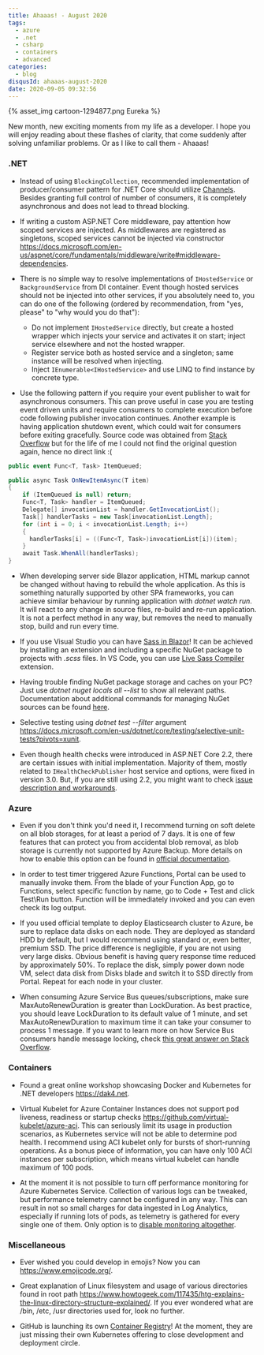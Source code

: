 ```yaml
---
title: Ahaaas! - August 2020
tags:
  - azure
  - .net
  - csharp
  - containers
  - advanced
categories:
  - blog
disqusId: ahaaas-august-2020
date: 2020-09-05 09:32:56
---
```


{% asset_img cartoon-1294877.png Eureka %}

New month, new exciting moments from my life as a developer. I hope you will enjoy reading about these flashes of clarity, that come suddenly after solving unfamiliar problems. Or as I like to call them - Ahaaas!

<!-- more -->

### .NET

* Instead of using `BlockingCollection`, recommended implementation of producer/consumer pattern for .NET Core should utilize [Channels](https://devblogs.microsoft.com/dotnet/an-introduction-to-system-threading-channels/). Besides granting full control of number of consumers, it is completely asynchronous and does not lead to thread blocking.

* If writing a custom ASP.NET Core middleware, pay attention how scoped services are injected. As middlewares are registered as singletons, scoped services cannot be injected via constructor <https://docs.microsoft.com/en-us/aspnet/core/fundamentals/middleware/write#middleware-dependencies>.

* There is no simple way to resolve implementations of `IHostedService` or `BackgroundService` from DI container. Event though hosted services should not be injected into other services, if you absolutely need to, you can do one of the following (ordered by recommendation, from "yes, please" to "why would you do that"):
  * Do not implement `IHostedService` directly, but create a hosted wrapper which injects your service and activates it on start; inject service elsewhere and not the hosted wrapper.
  * Register service both as hosted service and a singleton; same instance will be resolved when injecting.
  * Inject `IEnumerable<IHostedService>` and use LINQ to find instance by concrete type.

* Use the following pattern if you require your event publisher to wait for asynchronous consumers. This can prove useful in case you are testing event driven units and require consumers to complete execution before code following publisher invocation continues. Another example is having application shutdown event, which could wait for consumers before exiting gracefully. Source code was obtained from [Stack Overflow](https://stackoverflow.com/) but for the life of me I could not find the original question again, hence no direct link :(

```cs
public event Func<T, Task> ItemQueued;

public async Task OnNewItemAsync(T item)
{
    if (ItemQueued is null) return;
    Func<T, Task> handler = ItemQueued;
    Delegate[] invocationList = handler.GetInvocationList();
    Task[] handlerTasks = new Task[invocationList.Length];
    for (int i = 0; i < invocationList.Length; i++)
    {
      handlerTasks[i] = ((Func<T, Task>)invocationList[i])(item);
    }
    await Task.WhenAll(handlerTasks);
}
```

* When developing server side Blazor application, HTML markup cannot be changed without having to rebuild the whole application. As this is something naturally supported by other SPA frameworks, you can achieve similar behaviour by running application with _dotnet watch run_. It will react to any change in source files, re-build and re-run application. It is not a perfect method in any way, but removes the need to manually stop, build and run every time.

* If you use Visual Studio you can have [Sass in Blazor](https://chrissainty.com/get-some-sass-into-your-blazor-app/)! It can be achieved by installing an extension and including a specific NuGet package to projects with _.scss_ files. In VS Code, you can use [Live Sass Compiler](https://github.com/ritwickdey/vscode-live-sass-compiler) extension.

* Having trouble finding NuGet package storage and caches on your PC? Just use _dotnet nuget locals all --list_ to show all relevant paths. Documentation about additional commands for managing NuGet sources can be found [here](https://docs.microsoft.com/en-us/nuget/consume-packages/managing-the-global-packages-and-cache-folders).

* Selective testing using _dotnet test \-\-filter_ argument <https://docs.microsoft.com/en-us/dotnet/core/testing/selective-unit-tests?pivots=xunit>.

* Even though health checks were introduced in ASP.NET Core 2.2, there are certain issues with initial implementation. Majority of them, mostly related to `IHealthCheckPublisher` host service and options, were fixed in version 3.0. But, if you are still using 2.2, you might want to check [issue description and workarounds](https://docs.microsoft.com/en-us/aspnet/core/host-and-deploy/health-checks?view=aspnetcore-2.2#health-check-publisher-1).

### Azure

* Even if you don't think you'd need it, I recommend turning on soft delete on all blob storages, for at least a period of 7 days. It is one of few features that can protect you from accidental blob removal, as blob storage is currently not supported by Azure Backup. More details on how to enable this option can be found in [official documentation](https://docs.microsoft.com/en-us/azure/storage/blobs/soft-delete-enable).

* In order to test timer triggered Azure Functions, Portal can be used to manually invoke them. From the blade of your Function App, go to Functions, select specific function by name, go to Code + Test and click Test\Run button. Function will be immediately invoked and you can even check its log output.

* If you used official template to deploy Elasticsearch cluster to Azure, be sure to replace data disks on each node. They are deployed as standard HDD by default, but I would recommend using standard or, even better, premium SSD. The price difference is negligible, if you are not using very large disks. Obvious benefit is having query response time reduced by approximately 50%. To replace the disk, simply power down node VM, select data disk from Disks blade and switch it to SSD directly from Portal. Repeat for each node in your cluster.

* When consuming Azure Service Bus queues/subscriptions, make sure MaxAutoRenewDuration is greater than LockDuration. As best practice, you should leave LockDuration to its default value of 1 minute, and set MaxAutoRenewDuration to maximum time it can take your consumer to process 1 message. If you want to learn more on how Service Bus consumers handle message locking, check [this great answer on Stack Overflow](https://stackoverflow.com/a/60381046).

### Containers

* Found a great online workshop showcasing Docker and Kubernetes for .NET developers <https://dak4.net>.

* Virtual Kubelet for Azure Container Instances does not support pod liveness, readiness or startup checks <https://github.com/virtual-kubelet/azure-aci>. This can seriously limit its usage in production scenarios, as Kubernetes service will not be able to determine pod health. I recommend using ACI kubelet only for bursts of short-running operations. As a bonus piece of information, you can have only 100 ACI instances per subscription, which means virtual kubelet can handle maximum of 100 pods.

* At the moment it is not possible to turn off performance monitoring for Azure Kubernetes Service. Collection of various logs can be tweaked, but performance telemetry cannot be configured in any way. This can result in not so small charges for data ingested in Log Analytics, especially if running lots of pods, as telemetry is gathered for every single one of them. Only option is to [disable monitoring altogether](https://docs.microsoft.com/en-us/azure/azure-monitor/insights/container-insights-optout).

### Miscellaneous

* Ever wished you could develop in emojis? Now you can <https://www.emojicode.org/>.

* Great explanation of Linux filesystem and usage of various directories found in root path <https://www.howtogeek.com/117435/htg-explains-the-linux-directory-structure-explained/>. If you ever wondered what are /bin, /etc, /usr directories used for, look no further.

* GitHub is launching its own [Container Registry](https://github.blog/2020-09-01-introducing-github-container-registry/)! At the moment, they are just missing their own Kubernetes offering to close development and deployment circle.
